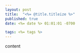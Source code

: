 ```yaml
---
layout: post
title:  "<%= @title.titleize %>"
published: true
date: <%= date %> 01:01:01 -0700

tags: <%= tags %>
---
```


content